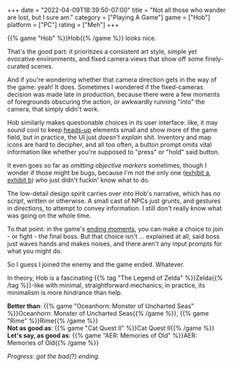 +++
date = "2022-04-09T18:39:50-07:00"
title = "Not all those who wander are lost, but I sure am."
category = ["Playing A Game"]
game = ["Hob"]
platform = ["PC"]
rating = ["Meh"]
+++

{{% game "Hob" %}}Hob{{% /game %}} looks nice.

That's the good part: it prioritizes a consistent art style, simple yet evocative environments, and fixed camera views that show off some finely-curated scenes.

And if you're wondering whether that camera direction gets in the way of the game: yeah!  It does.  Sometimes I wondered if the fixed-cameras decision was made late in production, because there were a few moments of foregrounds obscuring the action, or awkwardly running "into" the camera, that simply didn't work.

Hob similarly makes questionable choices in its user interface: like, it may <i>sound</i> cool to keep <a href="https://en.wikipedia.org/wiki/HUD_(video_gaming)">heads-up</a> elements small and show more of the game field, but in practice, the UI just <i>doesn't explain</i> shit.  Inventory and map icons are hard to decipher, and all too often, a button prompt omits vital information like whether you're supposed to "press" or "hold" said button.

It even goes so far as <i>omitting objective markers</i> sometimes, though I wonder if those might be bugs, because I'm not the only one (<a href="https://steamcommunity.com/app/404680/discussions/0/1489987634005297260/">exhibit a</a>, <a href="https://steamcommunity.com/app/404680/discussions/0/1621726179565975932/">exhibit b</a>) who just didn't fuckin' know what to do.

The low-detail design spirit carries over into Hob's narrative, which has <i>no script</i>, written or otherwise.  A small cast of NPCs just grunts, and gestures in directions, to attempt to convey information.  I still don't really know what was going on the whole time.

To that point: in the game's <a href="https://www.neoseeker.com/hob-game/walkthrough/End_Game">ending moments</a>, you can make a choice to join - or fight - the final boss.  But that choice isn't ... explained at all, said boss just waves hands and makes noises, and there aren't any input prompts for what you might do.

So I guess I joined the enemy and the game ended.  Whatever.

In theory, Hob is a fascinating {{% tag "The Legend of Zelda" %}}Zelda{{% /tag %}}-like with minimal, straightforward mechanics; in practice, its minimalism is more hindrance than help.

<b>Better than</b>: {{% game "Oceanhorn: Monster of Uncharted Seas" %}}Oceanhorn: Monster of Uncharted Seas{{% /game %}}, {{% game "Rime" %}}Rime{{% /game %}}  
<b>Not as good as</b>: {{% game "Cat Quest II" %}}Cat Quest II{{% /game %}}  
<b>Let's say, as good as</b>: {{% game "AER: Memories of Old" %}}AER: Memories of Old{{% /game %}}

<i>Progress: got the bad(?) ending.</i>
